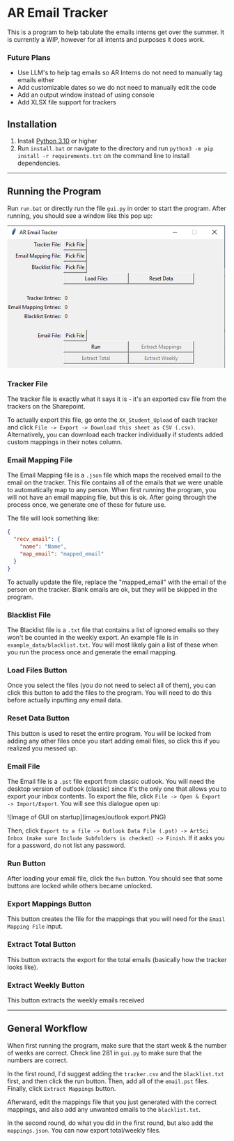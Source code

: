 # AR Email Tracker

This is a program to help tabulate the emails interns get over the summer. It is currently a WIP, however for all intents and purposes it does work.

### Future Plans
* Use LLM's to help tag emails so AR Interns do not need to manually tag emails either
* Add customizable dates so we do not need to manually edit the code
* Add an output window instead of using console
* Add XLSX file support for trackers

## Installation

1. Install [Python 3.10](https://www.python.org/downloads/) or higher 
2. Run `install.bat` or navigate to the directory and run `python3 -m pip install -r requirements.txt` on the command line to install dependencies.

--- 

## Running the Program

Run `run.bat` or directly run the file `gui.py` in order to start the program. After running, you should see a window like this pop up:

![Image of GUI on startup](images/program.PNG)

### Tracker File

The tracker file is exactly what it says it is - it's an exported csv file from the trackers on the Sharepoint.

To actually export this file, go onto the `XX_Student_Upload` of each tracker and click `File -> Export -> Download this sheet as CSV (.csv)`. Alternatively, you can download each tracker individually if students added custom mappings in their notes column.

### Email Mapping File

The Email Mapping file is a `.json` file which maps the received email to the email on the tracker. This file contains all of the emails that we were unable to automatically map to any person. When first running the program, you will not have an email mapping file, but this is ok. After going through the process once, we generate one of these for future use. 

The file will look something like:
```json
{
  "recv_email": {
    "name": "Name",
    "map_email": "mapped_email"
  }
}
```

To actually update the file, replace the "mapped_email" with the email of the person on the tracker. Blank emails are ok, but they will be skipped in the program.

### Blacklist File

The Blacklist file is a `.txt` file that contains a list of ignored emails so they won't be counted in the weekly export. An example file is in `example_data/blacklist.txt`. You will most likely gain a list of these when you run the process once and generate the email mapping. 

### Load Files Button

Once you select the files (you do not need to select all of them), you can click this button to add the files to the program. You will need to do this before actually inputting any email data.

### Reset Data Button

This button is used to reset the entire program. You will be locked from adding any other files once you start adding email files, so click this if you realized you messed up. 

### Email File

The Email file is a `.pst` file export from classic outlook. You will need the desktop version of outlook (classic) since it's the only one that allows you to export your inbox contents. To export the file, click `File -> Open & Export -> Import/Export`. You will see this dialogue open up:

![Image of GUI on startup](images/outlook export.PNG)

Then, click `Export to a file -> Outlook Data File (.pst) -> ArtSci Inbox (make sure Include Subfolders is checked) -> Finish`. If it asks you for a password, do not list any password. 

### Run Button

After loading your email file, click the `Run` button. You should see that some buttons are locked while others became unlocked. 

### Export Mappings Button

This button creates the file for the mappings that you will need for the `Email Mapping File` input.

### Extract Total Button

This button extracts the export for the total emails (basically how the tracker looks like).

### Extract Weekly Button

This button extracts the weekly emails received

---

## General Workflow

When first running the program, make sure that the start week & the number of weeks are correct. Check line 281 in `gui.py` to make sure that the numbers are correct. 

In the first round, I'd suggest adding the `tracker.csv` and the `blacklist.txt` first, and then click the run button. Then, add all of the `email.pst` files. Finally, click `Extract Mappings` button. 

Afterward, edit the mappings file that you just generated with the correct mappings, and also add any unwanted emails to the `blacklist.txt`.

In the second round, do what you did in the first round, but also add the `mappings.json`. You can now export total/weekly files. 